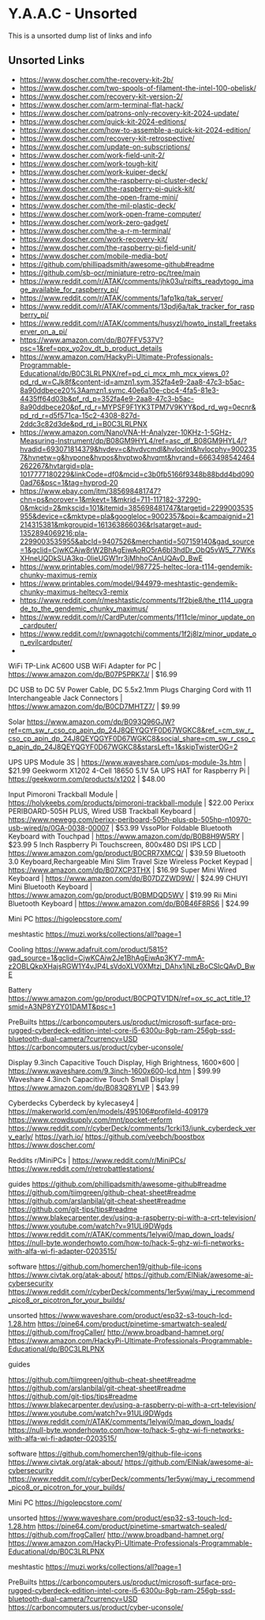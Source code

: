 <!-- ======================================== unsorted.md Start ======================================== -->


<!-- ------------------------------ Intro Start ------------------------------ -->

# Y.A.A.C - Unsorted

This is a unsorted dump list of links and info

<!-- ------------------------------ Intro End ------------------------------ -->


<!-- ------------------------------ Overview Start ------------------------------ -->

<!-- ------------------------------ Overview Start ------------------------------ -->


<!-- ------------------------------ Unsorted Links Start ------------------------------ -->

## Unsorted Links

- https://www.doscher.com/the-recovery-kit-2b/
- https://www.doscher.com/two-spools-of-filament-the-intel-100-obelisk/
- https://www.doscher.com/recovery-kit-version-2/
- https://www.doscher.com/arm-terminal-flat-hack/
- https://www.doscher.com/patrons-only-recovery-kit-2024-update/
- https://www.doscher.com/quick-kit-2024-editions/
- https://www.doscher.com/how-to-assemble-a-quick-kit-2024-edition/
- https://www.doscher.com/recovery-kit-retrospective/
- https://www.doscher.com/update-on-subscriptions/
- https://www.doscher.com/work-field-unit-2/
- https://www.doscher.com/work-tough-kit/
- https://www.doscher.com/work-kuiper-deck/
- https://www.doscher.com/the-raspberry-pi-cluster-deck/
- https://www.doscher.com/the-raspberry-pi-quick-kit/
- https://www.doscher.com/the-open-frame-mini/
- https://www.doscher.com/the-mil-plastic-deck/
- https://www.doscher.com/work-open-frame-computer/
- https://www.doscher.com/work-zero-gadget/
- https://www.doscher.com/the-a-r-m-terminal/
- https://www.doscher.com/work-recovery-kit/
- https://www.doscher.com/the-raspberry-pi-field-unit/
- https://www.doscher.com/mobile-media-bot/
- https://github.com/phillipadsmith/awesome-github#readme
- https://github.com/sb-ocr/miniature-retro-pc/tree/main
- https://www.reddit.com/r/ATAK/comments/jhk03u/rpifts_readytogo_image_available_for_raspberry_pi/
- https://www.reddit.com/r/ATAK/comments/1afp1kq/tak_server/
- https://www.reddit.com/r/ATAK/comments/13pdj6a/tak_tracker_for_raspberry_pi/
- https://www.reddit.com/r/ATAK/comments/husyzl/howto_install_freetakserver_on_a_pi/
- https://www.amazon.com/dp/B07FFV537V?psc=1&ref=ppx_yo2ov_dt_b_product_details
- https://www.amazon.com/HackyPi-Ultimate-Professionals-Programmable-Educational/dp/B0C3LRLPNX/ref=pd_ci_mcx_mh_mcx_views_0?pd_rd_w=CJk8f&content-id=amzn1.sym.352fa4e9-2aa8-47c3-b5ac-8a90ddbece20%3Aamzn1.symc.40e6a10e-cbc4-4fa5-81e3-4435ff64d03b&pf_rd_p=352fa4e9-2aa8-47c3-b5ac-8a90ddbece20&pf_rd_r=MYPSF9F1YK3TPM7V9KYY&pd_rd_wg=0ecnr&pd_rd_r=d5f571ca-15c2-4308-827d-2ddc3c82d3de&pd_rd_i=B0C3LRLPNX
- https://www.amazon.com/NanoVNA-H-Analyzer-10KHz-1-5GHz-Measuring-Instrument/dp/B08GM9HYL4/ref=asc_df_B08GM9HYL4/?hvadid=693071814379&hvdev=c&hvdvcmdl&hvlocint&hvlocphy=9002357&hvnetw=g&hvpone&hvpos&hvptwo&hvqmt&hvrand=6663498542464262267&hvtargid=pla-1017777180229&linkCode=df0&mcid=c3b0fb5166f9348b88bdd4bd0900ad76&psc=1&tag=hyprod-20
- https://www.ebay.com/itm/385698481747?chn=ps&norover=1&mkevt=1&mkrid=711-117182-37290-0&mkcid=2&mkscid=101&itemid=385698481747&targetid=2299003535955&device=c&mktype=pla&googleloc=9002357&poi=&campaignid=21214315381&mkgroupid=161363866036&rlsatarget=aud-1352894069216:pla-2299003535955&abcId=9407526&merchantid=507159140&gad_source=1&gclid=CjwKCAjw8rW2BhAgEiwAoRO5rA6bI3hdDr_ObQ5vW5_77WKsXHneUQDkSUA3kq-0lieUGW1rr3jMhhoCAnUQAvD_BwE
- https://www.printables.com/model/987725-heltec-lora-t114-gendemik-chunky-maximus-remix
- https://www.printables.com/model/944979-meshtastic-gendemik-chunky-maximus-heltecv3-remix
- https://www.reddit.com/r/meshtastic/comments/1f2bje8/the_t114_upgrade_to_the_gendemic_chunky_maximus/
- https://www.reddit.com/r/CardPuter/comments/1f11cle/minor_update_on_cardputer/
- https://www.reddit.com/r/pwnagotchi/comments/1f2j8lz/minor_update_on_evilcardputer/
- 

WiFi
TP-Link AC600 USB WiFi Adapter for PC | https://www.amazon.com/dp/B07P5PRK7J/ | $16.99


DC
USB to DC 5V Power Cable, DC 5.5x2.1mm Plugs Charging Cord with 11 Interchangeable Jack Connectors | https://www.amazon.com/dp/B0CD7MHTZ7/ | $9.99


Solar
https://www.amazon.com/dp/B093Q96GJW?ref=cm_sw_r_cso_cp_apin_dp_24J8QEYQGYF0D67WGKC8&ref_=cm_sw_r_cso_cp_apin_dp_24J8QEYQGYF0D67WGKC8&social_share=cm_sw_r_cso_cp_apin_dp_24J8QEYQGYF0D67WGKC8&starsLeft=1&skipTwisterOG=2


UPS
UPS Module 3S | https://www.waveshare.com/ups-module-3s.htm | $21.99
Geekworm X1202 4-Cell 18650 5.1V 5A UPS HAT for Raspberry Pi | https://geekworm.com/products/x1202 | $48.00


Input
Pimoroni Trackball Module | https://holykeebs.com/products/pimoroni-trackball-module | $22.00
Perixx PERIBOARD-505H PLUS, Wired USB Trackball Keyboard | https://www.newegg.com/perixx-periboard-505h-plus-pb-505hp-n10970-usb-wired/p/0GA-0038-00007 | $53.99
VssoPlor Foldable Bluetooth Keyboard with Touchpad | https://www.amazon.com/dp/B0B8H9W5RY | $23.99
5 Inch Raspberry Pi Touchscreen, 800x480 DSI IPS LCD | https://www.amazon.com/gp/product/B0CRR7XMCQ/ | $39.59
Bluetooth 3.0 Keyboard,Rechargeable Mini Slim Travel Size Wireless Pocket Keypad | https://www.amazon.com/dp/B07XCP3THX | $16.99
Super Mini Wired Keyboard | https://www.amazon.com/dp/B07DZZWD9W/ | $24.99
CHUYI Mini Bluetooth Keyboard | https://www.amazon.com/gp/product/B0BMDQD5WV | $19.99
Rii Mini Bluetooth Keyboard | https://www.amazon.com/dp/B0B46F8RS6 | $24.99


Mini PC
https://higolepcstore.com/


meshtastic
https://muzi.works/collections/all?page=1


Cooling
https://www.adafruit.com/product/5815?gad_source=1&gclid=CjwKCAjw2Je1BhAgEiwAp3KY7-mmA-z2OBLQkpXHajsRGW1Y4vJP4LsVdoXLV0XMtzj_DAhx1jNLzBoCSlcQAvD_BwE


Battery
https://www.amazon.com/gp/product/B0CPQTV1DN/ref=ox_sc_act_title_1?smid=A3NP8YZY01DAMT&psc=1


PreBuilts
https://carboncomputers.us/product/microsoft-surface-pro-rugged-cyberdeck-edition-intel-core-i5-6300u-8gb-ram-256gb-ssd-bluetooth-dual-camera/?currency=USD
https://carboncomputers.us/product/cyber-uconsole/


Display
9.3inch Capacitive Touch Display, High Brightness, 1600×600 | https://www.waveshare.com/9.3inch-1600x600-lcd.htm | $99.99
Waveshare 4.3inch Capacitive Touch Small Display | https://www.amazon.com/dp/B083Q8YLVP | $43.99


Cyberdecks
Cyberdeck by kylecasey4 | https://makerworld.com/en/models/495106#profileId-409179
https://www.crowdsupply.com/mnt/pocket-reform
https://www.reddit.com/r/cyberDeck/comments/1crki13/junk_cyberdeck_very_early/
https://yarh.io/
https://github.com/veebch/boostbox
https://www.doscher.com/


Reddits
r/MiniPCs | https://www.reddit.com/r/MiniPCs/
https://www.reddit.com/r/retrobattlestations/


guides
https://github.com/phillipadsmith/awesome-github#readme
https://github.com/tiimgreen/github-cheat-sheet#readme
https://github.com/arslanbilal/git-cheat-sheet#readme
https://github.com/git-tips/tips#readme
https://www.blakecarpenter.dev/using-a-raspberry-pi-with-a-crt-television/
https://www.youtube.com/watch?v=91ULi9DWgds
https://www.reddit.com/r/ATAK/comments/1elywi0/map_down_loads/
https://null-byte.wonderhowto.com/how-to/hack-5-ghz-wi-fi-networks-with-alfa-wi-fi-adapter-0203515/


software
https://github.com/homerchen19/github-file-icons
https://www.civtak.org/atak-about/
https://github.com/ElNiak/awesome-ai-cybersecurity
https://www.reddit.com/r/cyberDeck/comments/1er5ywj/may_i_recommend_pico8_or_picotron_for_your_builds/


unsorted
https://www.waveshare.com/product/esp32-s3-touch-lcd-1.28.htm
https://pine64.com/product/pinetime-smartwatch-sealed/
https://github.com/frogCaller/
http://www.broadband-hamnet.org/
https://www.amazon.com/HackyPi-Ultimate-Professionals-Programmable-Educational/dp/B0C3LRLPNX

guides

https://github.com/tiimgreen/github-cheat-sheet#readme
https://github.com/arslanbilal/git-cheat-sheet#readme
https://github.com/git-tips/tips#readme
https://www.blakecarpenter.dev/using-a-raspberry-pi-with-a-crt-television/
https://www.youtube.com/watch?v=91ULi9DWgds
https://www.reddit.com/r/ATAK/comments/1elywi0/map_down_loads/
https://null-byte.wonderhowto.com/how-to/hack-5-ghz-wi-fi-networks-with-alfa-wi-fi-adapter-0203515/


software
https://github.com/homerchen19/github-file-icons
https://www.civtak.org/atak-about/
https://github.com/ElNiak/awesome-ai-cybersecurity
https://www.reddit.com/r/cyberDeck/comments/1er5ywj/may_i_recommend_pico8_or_picotron_for_your_builds/


Mini PC
https://higolepcstore.com/



unsorted
https://www.waveshare.com/product/esp32-s3-touch-lcd-1.28.htm
https://pine64.com/product/pinetime-smartwatch-sealed/
https://github.com/frogCaller/
http://www.broadband-hamnet.org/
https://www.amazon.com/HackyPi-Ultimate-Professionals-Programmable-Educational/dp/B0C3LRLPNX


meshtastic
https://muzi.works/collections/all?page=1

PreBuilts
https://carboncomputers.us/product/microsoft-surface-pro-rugged-cyberdeck-edition-intel-core-i5-6300u-8gb-ram-256gb-ssd-bluetooth-dual-camera/?currency=USD
https://carboncomputers.us/product/cyber-uconsole/




<!-- ------------------------------ Unsorted Links End ------------------------------ -->


<!-- ------------------------------ Outro Start ------------------------------ -->

<!-- ------------------------------ Outro End ------------------------------ -->


<!-- ======================================== unsorted.md end ======================================== -->
